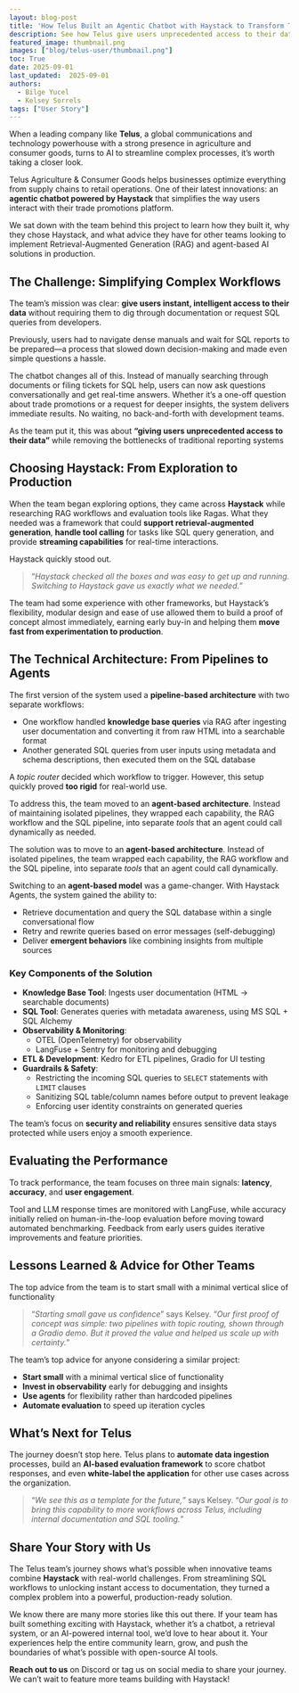 ```yaml
---
layout: blog-post
title: 'How Telus Built an Agentic Chatbot with Haystack to Transform Trade Promotions Workflows'
description: See how Telus give users unprecedented access to their data with safety in mind
featured_image: thumbnail.png
images: ["blog/telus-user/thumbnail.png"]
toc: True
date: 2025-09-01
last_updated:  2025-09-01
authors:
  - Bilge Yucel
  - Kelsey Sorrels
tags: ["User Story"]
---	
```


When a leading company like **Telus**, a global communications and technology powerhouse with a strong presence in agriculture and consumer goods, turns to AI to streamline complex processes, it’s worth taking a closer look.

Telus Agriculture & Consumer Goods helps businesses optimize everything from supply chains to retail operations. One of their latest innovations: an **agentic chatbot powered by Haystack** that simplifies the way users interact with their trade promotions platform.

We sat down with the team behind this project to learn how they built it, why they chose Haystack, and what advice they have for other teams looking to implement Retrieval-Augmented Generation (RAG) and agent-based AI solutions in production.

## The Challenge: Simplifying Complex Workflows

The team’s mission was clear: **give users instant, intelligent access to their data** without requiring them to dig through documentation or request SQL queries from developers.

Previously, users had to navigate dense manuals and wait for SQL reports to be prepared—a process that slowed down decision-making and made even simple questions a hassle.

The chatbot changes all of this. Instead of manually searching through documents or filing tickets for SQL help, users can now ask questions conversationally and get real-time answers. Whether it’s a one-off question about trade promotions or a request for deeper insights, the system delivers immediate results. No waiting, no back-and-forth with development teams.

As the team put it, this was about **“giving users unprecedented access to their data”** while removing the bottlenecks of traditional reporting systems

## Choosing Haystack: From Exploration to Production

When the team began exploring options, they came across **Haystack** while researching RAG workflows and evaluation tools like Ragas. What they needed was a framework that could **support retrieval-augmented generation**, **handle tool calling** for tasks like SQL query generation, and provide **streaming capabilities** for real-time interactions.

Haystack quickly stood out.

> “_Haystack checked all the boxes and was easy to get up and running. Switching to Haystack gave us exactly what we needed._”
> 

The team had some experience with other frameworks, but Haystack’s flexibility, modular design and ease of use allowed them to build a proof of concept almost immediately, earning early buy-in and helping them **move fast from experimentation to production**.

## The Technical Architecture: From Pipelines to Agents

The first version of the system used a **pipeline-based architecture** with two separate workflows:

- One workflow handled **knowledge base queries** via RAG after ingesting user documentation and converting it from raw HTML into a searchable format
- Another generated SQL queries from user inputs using metadata and schema descriptions, then executed them on the SQL database

A *topic router* decided which workflow to trigger. However, this setup quickly proved **too rigid** for real-world use.

To address this, the team moved to an **agent-based architecture**. Instead of maintaining isolated pipelines, they wrapped each capability, the RAG workflow and the SQL pipeline, into separate *tools* that an agent could call dynamically as needed.

The solution was to move to an **agent-based architecture**. Instead of isolated pipelines, the team wrapped each capability, the RAG workflow and the SQL pipeline, into separate *tools* that an agent could call dynamically. 

Switching to an **agent-based model** was a game-changer. With Haystack Agents, the system gained the ability to:

- Retrieve documentation and query the SQL database within a single conversational flow
- Retry and rewrite queries based on error messages (self-debugging)
- Deliver **emergent behaviors** like combining insights from multiple sources

### Key Components of the Solution

- **Knowledge Base Tool**: Ingests user documentation (HTML → searchable documents)
- **SQL Tool**: Generates queries with metadata awareness, using MS SQL + SQL Alchemy
- **Observability & Monitoring**:
    - OTEL (OpenTelemetry) for observability
    - LangFuse + Sentry for monitoring and debugging
- **ETL & Development**: Kedro for ETL pipelines, Gradio for UI testing
- **Guardrails & Safety**:
    - Restricting the incoming SQL queries to `SELECT` statements with `LIMIT` clauses
    - Sanitizing SQL table/column names before output to prevent leakage
    - Enforcing user identity constraints on generated queries

The team’s focus on **security and reliability** ensures sensitive data stays protected while users enjoy a smooth experience.

## Evaluating the Performance

To track performance, the team focuses on three main signals: **latency**, **accuracy**, and **user engagement**.

Tool and LLM response times are monitored with LangFuse, while accuracy initially relied on human-in-the-loop evaluation before moving toward automated benchmarking. Feedback from early users guides iterative improvements and feature priorities.

## Lessons Learned & Advice for Other Teams

The top advice from the team is to start small with a minimal vertical slice of functionality

> “_Starting small gave us confidence_” says Kelsey. “_Our first proof of concept was simple: two pipelines with topic routing, shown through a Gradio demo. But it proved the value and helped us scale up with certainty._”
> 

The team’s top advice for anyone considering a similar project:

- **Start small** with a minimal vertical slice of functionality
- **Invest in observability** early for debugging and insights
- **Use agents** for flexibility rather than hardcoded pipelines
- **Automate evaluation** to speed up iteration cycles

## What’s Next for Telus

The journey doesn’t stop here. Telus plans to **automate data ingestion** processes, build an **AI-based evaluation framework** to score chatbot responses, and even **white-label the application** for other use cases across the organization.

> “_We see this as a template for the future,_” says Kelsey. “_Our goal is to bring this capability to more workflows across Telus, including internal documentation and SQL tooling._”
> 

## Share Your Story with Us

The Telus team’s journey shows what’s possible when innovative teams combine **Haystack** with real-world challenges. From streamlining SQL workflows to unlocking instant access to documentation, they turned a complex problem into a powerful, production-ready solution.

We know there are many more stories like this out there. If your team has built something exciting with Haystack, whether it’s a chatbot, a retrieval system, or an AI-powered internal tool, we’d love to hear about it. Your experiences help the entire community learn, grow, and push the boundaries of what’s possible with open-source AI tools.

**Reach out to us** on Discord or tag us on social media to share your journey. We can’t wait to feature more teams building with Haystack!